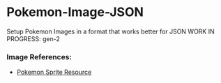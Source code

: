 # Pokemon-Image-JSON
Setup Pokemon Images in a format that works better for JSON
WORK IN PROGRESS: gen-2

### Image References:
- [Pokemon Sprite Resource](https://www.spriters-resource.com/nintendo_switch/pokemonhome/sheet/125926/)
